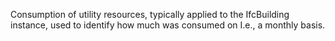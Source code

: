 Consumption of utility resources, typically applied to the IfcBuilding instance, used to identify how much was consumed on I.e., a monthly basis.